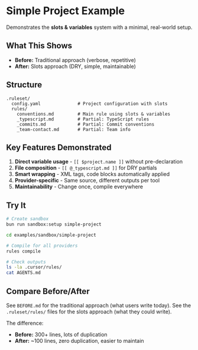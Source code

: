 # Simple Project Example

Demonstrates the **slots & variables** system with a minimal, real-world setup.

## What This Shows

- **Before:** Traditional approach (verbose, repetitive)
- **After:** Slots approach (DRY, simple, maintainable)

## Structure

```
.ruleset/
  config.yaml              # Project configuration with slots
  rules/
    conventions.md         # Main rule using slots & variables
    _typescript.md         # Partial: TypeScript rules
    _commits.md            # Partial: Commit conventions
    _team-contact.md       # Partial: Team info
```

## Key Features Demonstrated

1. **Direct variable usage** - `[[ $project.name ]]` without pre-declaration
2. **File composition** - `[[ @_typescript.md ]]` for DRY partials
3. **Smart wrapping** - XML tags, code blocks automatically applied
4. **Provider-specific** - Same source, different outputs per tool
5. **Maintainability** - Change once, compile everywhere

## Try It

```bash
# Create sandbox
bun run sandbox:setup simple-project

cd examples/sandbox/simple-project

# Compile for all providers
rules compile

# Check outputs
ls -la .cursor/rules/
cat AGENTS.md
```

## Compare Before/After

See `BEFORE.md` for the traditional approach (what users write today).
See the `.ruleset/rules/` files for the slots approach (what they could write).

The difference:
- **Before:** 300+ lines, lots of duplication
- **After:** ~100 lines, zero duplication, easier to maintain
